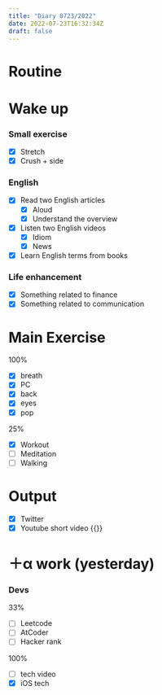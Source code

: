 ```yaml
---
title: "Diary 0723/2022"  
date: 2022-07-23T16:32:34Z
draft: false
---
```


# Routine

# Wake up

### Small exercise

- [x]  Stretch
- [x]  Crush + side

### English

- [x]  Read two English articles
    - [x]  Aloud
    - [x]  Understand the overview
- [x]  Listen two English videos
    - [x]  Idiom
    - [x]  News
- [x]  Learn English terms from books

### Life enhancement

- [x]  Something related to finance
- [x]  Something related to communication

# Main Exercise

100%

- [x]  breath
- [x]  PC
- [x]  back
- [x]  eyes
- [x]  pop

25%

- [x]  Workout
- [ ]  Meditation
- [ ]  Walking

# Output

- [x]  Twitter
- [x]  Youtube short video {{<youtube _2t9oeVhIfQ>}}

# ＋α work (yesterday)

### Devs

33%

- [ ]  Leetcode
- [ ]  AtCoder
- [ ]  Hacker rank

100%

- [ ]  tech video
- [x]  iOS tech